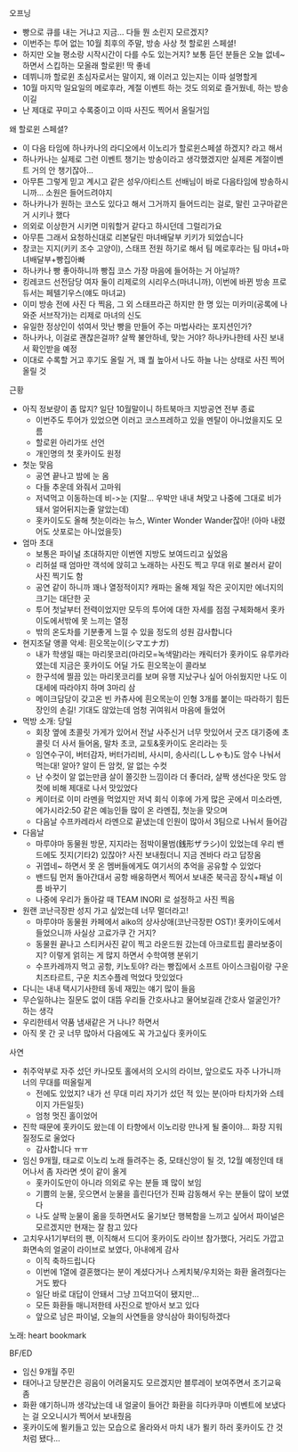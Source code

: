 오프닝

- 빵으로 큐를 내는 거냐고 지금... 다들 뭔 소린지 모르겠지?
- 이번주는 투어 없는 10월 최후의 주말, 방송 사상 첫 할로윈 스페셜!
- 하지만 오늘 평소랑 시작시간이 다를 수도 있는거지? 보통 듣던 분들은 오늘 없네~하면서 스킵하는 모올래 할로윈! 딱 좋네
- 데뷔니까 할로윈 초심자로서는 말이지, 왜 이러고 있는지는 이따 설명할게
- 10월 마지막 일요일의 메로후라, 계절 이벤트 하는 것도 의외로 즐거웠네, 하는 방송이길
- 난 제대로 꾸미고 수록중이고 이따 사진도 찍어서 올릴거임

왜 할로윈 스페셜?
- 이 다음 타임에 하나카나의 라디오에서 이노리가 할로윈스페셜 하겠지? 라고 해서
- 하나카나는 실제로 그런 이벤트 챙기는 방송이라고 생각했겠지만 실제론 계절이벤트 거의 안 챙기잖아...
- 아무튼 그렇게 믿고 계시고 같은 성우/아티스트 선배님이 바로 다음타임에 방송하시니까... 소원은 들어드려야지
- 하나카나가 원하는 코스도 있다고 해서 그거까지 들어드리는 걸로, 말린 고구마같은거 시키나 했다
- 의외로 이상한거 시키면 미워할거 같다고 하시던데 그럴리가요
- 아무튼 그래서 요청하신대로 리본달린 마녀배달부 키키가 되었습니다
- 창코는 지지(키키 조수 고양이), 스태프 전원 하기로 해서 팀 메로후라는 팀 마녀+마녀배달부+빵집아빠
- 하나카나 빵 좋아하니까 빵집 코스 가장 마음에 들어하는 거 아닐까?
- 킹레코드 선전담당 여자 둘이 리제로의 시리우스(마녀니까), 이번에 바뀐 방송 프로듀서는 페텔기우스(얘도 마녀교)
- 이미 방송 전에 사진 다 찍음, 그 외 스태프라곤 하지만 한 명 있는 미카미(공록에 나와준 서브작가)는 리제로 마녀의 신도 
- 유일한 정상인이 섞여서 맛난 빵을 만들어 주는 마법사라는 포지션인가?
- 하나카나, 이걸로 괜찮은걸까? 살짝 불안하네, 맞는 거야? 하나카나한테 사진 보내서 확인받을 예정
- 이대로 수록할 거고 후기도 올릴 거, 꽤 퀄 높아서 나도 하늘 나는 상태로 사진 찍어 올릴 것

근황
- 아직 정보량이 좀 많지? 일단 10월말이니 하트북마크 지방공연 전부 종료
  - 이번주도 투어가 있었으면 이러고 코스프레하고 있을 멘탈이 아니었을지도 모름
  - 할로윈 아리가또 선언
  - 개인명의 첫 홋카이도 원정
- 첫눈 맞음
  - 공연 끝나고 밤에 눈 옴
  - 다들 추운데 와줘서 고마워
  - 저녁먹고 이동하는데 비->눈 (지랄... 우박만 내내 쳐맞고 나중에 그대로 비가 돼서 얼어뒤지는줄 알았는데)
  - 홋카이도도 올해 첫눈이라는 뉴스, Winter Wonder Wander잖아! (아마 내렸어도 삿포로는 아니었을듯)
- 엄마 초대
  - 보통은 파이널 초대하지만 이번엔 지방도 보여드리고 싶었음
  - 리허설 때 엄마만 객석에 앉히고 노래하는 사진도 찍고 무대 위로 불러서 같이 사진 찍기도 함
  - 공연 같이 하니까 꽤나 열정적이지? 캐파는 올해 제일 작은 곳이지만 에너지의 크기는 대단한 곳
  - 투어 첫날부터 전력이었지만 모두의 투어에 대한 자세를 점점 구체화해서 홋카이도에서밖에 못 느끼는 열정
  - 밖의 온도차를 기분좋게 느낄 수 있을 정도의 성원 감사합니다
- 현지조달 앵콜 악세: 흰오목눈이(シマエナガ)
  - 내가 학생일 때는 마리못코리(마리모=녹색말)라는 캐릭터가 홋카이도 유루캬라였는데 지금은 홋카이도 어딜 가도 흰오목눈이 콜라보
  - 한구석에 찔끔 있는 마리못코리를 보며 유행 지났구나 싶어 아쉬웠지만 나도 이 대세에 따라야지 하며 3마리 삼
  - 메이크담당이 갖고온 빈 카츄사에 흰오목눈이 인형 3개를 붙이는 따라하기 힘든 장인의 손길! 기대도 않았는데 엄청 귀여워서 마음에 들었어
- 먹방 소개: 당일
  - 회장 옆에 초콜릿 가게가 있어서 전날 사주신거 너무 맛있어서 굿즈 대기중에 초콜릿 더 사서 들어옴, 말차 초코, 교토&홋카이도 온리라는 듯
  - 임연수구이, 버터감자, 버터가리비, 사시미, 송사리(ししゃも)도 암수 나눠서 먹는대! 알아? 알이 든 암컷, 알 없는 수컷
  - 난 수컷이 알 없는만큼 살이 쫄깃한 느낌이라 더 좋더라, 살짝 생선다운 맛도 암컷에 비해 제대로 나서 맛있었다
  - 케이터로 이미 라멘을 먹었지만 저녁 회식 이후에 가게 많은 곳에서 미소라멘, 에가시라2:50 같은 예능인들 많이 온 라멘집, 첫눈을 맞으며
  - 다음날 수프카레라서 라멘으로 끝냈는데 인원이 많아서 3팀으로 나눠서 들어감
- 다음날
  - 마루야마 동물원 방문, 지지라는 점박이물범(銭形ザラシ)이 있었는데 우리 밴드에도 짓지(기타2) 있잖아? 사진 보내줬더니 지금 겐바다 라고 답장옴
  - 귀엽네~ 하면서 못 온 멤버들에게도 여기서의 추억을 공유할 수 있었다
  - 밴드팀 먼저 돌아간대서 공항 배웅하면서 찍어서 보내준 북극곰 장식+패널 이름 바꾸기
  - 나중에 우리가 돌아갈 때 TEAM INORI 로 설정하고 사진 찍음
- 원랜 코난극장판 성지 가고 싶었는데 너무 멀더라고!
  - 마루야마 동물원 카페에서 aiko의 상사상애(코난극장판 OST)! 홋카이도에서 들었으니까 사실상 고료가쿠 간 거지?
  - 동물원 끝나고 스티커사진 같이 찍고 라운드원 갔는데 아크로트립 콜라보중이지? 이렇게 얽히는 게 많지 하면서 수학여행 분위기
  - 수프카레까지 먹고 공항, 키노토야? 라는 빵집에서 소프트 아이스크림이랑 구운 치즈타르트, 구운 치즈수플레 먹었다 맛있었다
- 다니는 내내 택시기사한테 동네 재밌는 얘기 많이 들음
- 무슨일하냐는 질문도 없이 대뜸 우리들 간호사냐고 물어보길래 간호사 얼굴인가? 하는 생각
- 우리한테서 약품 냄새같은 거 나나? 하면서
- 아직 못 간 곳 너무 많아서 다음에도 꼭 가고싶다 홋카이도

사연
- 취주악부로 자주 섰던 카나모토 홀에서의 오시의 라이브, 앞으로도 자주 나가니까 너의 무대를 떠올릴게
  - 전에도 있었지? 내가 선 무대 미리 자기가 섰던 적 있는 분(아마 타치가와 스테이지 가든일듯)
  - 엄청 멋진 홀이었어
- 진학 때문에 홋카이도 왔는데 이 타향에서 이노리랑 만나게 될 줄이야... 화장 지워질정도로 울었다
  - 감사합니다 ㅠㅠ
- 임신 9개월, 태교로 이노리 노래 들려주는 중, 모태신앙이 될 것, 12월 예정인데 태어나서 좀 자라면 셋이 같이 올게
  - 홋카이도만이 아니라 의외로 우는 분들 꽤 많이 보임
  - 기쁨의 눈물, 웃으면서 눈물을 흘린다던가 진짜 감동해서 우는 분들이 많이 보였다
  - 나도 살짝 눈물이 옮을 듯하면서도 울기보단 행복함을 느끼고 싶어서 파이널은 모르겠지만 현재는 잘 참고 있다
- 고치우사1기부터의 팬, 이직해서 드디어 홋카이도 라이브 참가했다, 거리도 가깝고 화면속의 얼굴이 라이브로 보였다, 아내에게 감사
  - 이직 축하드립니다
  - 이번에 1열에 결혼했다는 분이 계셨다거나 스케치북/우치와는 화환 올려줬다는 거도 봤다
  - 일단 바로 대답이 안돼서 그냥 끄덕끄덕이 됐지만... 
  - 모든 화환들 매니저한테 사진으로 받아서 보고 있다
  - 앞으로 남은 파이널, 오늘의 사연들을 양식삼아 화이팅하겠다

노래: heart bookmark

BF/ED
- 임신 9개월 주민
- 태어나고 당분간은 굉음이 어려울지도 모르겠지만 블루레이 보여주면서 조기교육 좀
- 화환 얘기하니까 생각났는데 내 얼굴이 들어간 화환을 히다카쿠마 이벤트에 보냈다는 걸 오오니시가 찍어서 보내줬음
- 홋카이도에 묄키들고 있는 모습으로 올라와서 마치 내가 묄키 하러 홋카이도 간 것처럼 됐다...
